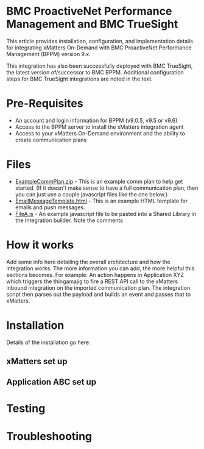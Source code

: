 # BMC ProactiveNet Performance Management and BMC TrueSight
This article provides installation, configuration, and implementation details for integrating xMatters On-Demand with BMC ProactiveNet Performance Management (BPPM) version 9.x.

This integration has also been successfully deployed with BMC TrueSight, the latest version of/successor to BMC BPPM. Additional configuration steps for BMC TrueSight integrations are noted in the text.

# Pre-Requisites
* An account and login information for BPPM (v9.0.5, v9.5 or v9.6)
* Access to the BPPM server to install the xMatters integration agent
* Access to your xMatters On-Demand environment and the ability to create communication plans

# Files
* [ExampleCommPlan.zip](ExampleCommPlan.zip) - This is an example comm plan to help get started. (If it doesn't make sense to have a full communication plan, then you can just use a couple javascript files like the one below.)
* [EmailMessageTemplate.html](EmailMessageTemplate.html) - This is an example HTML template for emails and push messages.
* [FileA.js](FileA.js) - An example javascript file to be pasted into a Shared Library in the Integration builder. Note the comments

# How it works
Add some info here detailing the overall architecture and how the integration works. The more information you can add, the more helpful this sections becomes. For example: An action happens in Application XYZ which triggers the thingamajig to fire a REST API call to the xMatters inbound integration on the imported communication plan. The integration script then parses out the payload and builds an event and passes that to xMatters.

# Installation
Details of the installation go here.

## xMatters set up


## Application ABC set up

# Testing


# Troubleshooting
